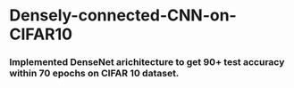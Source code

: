 # Densely-connected-CNN-on-CIFAR10

### Implemented DenseNet arichitecture to get 90+ test accuracy within 70 epochs on CIFAR 10 dataset.
